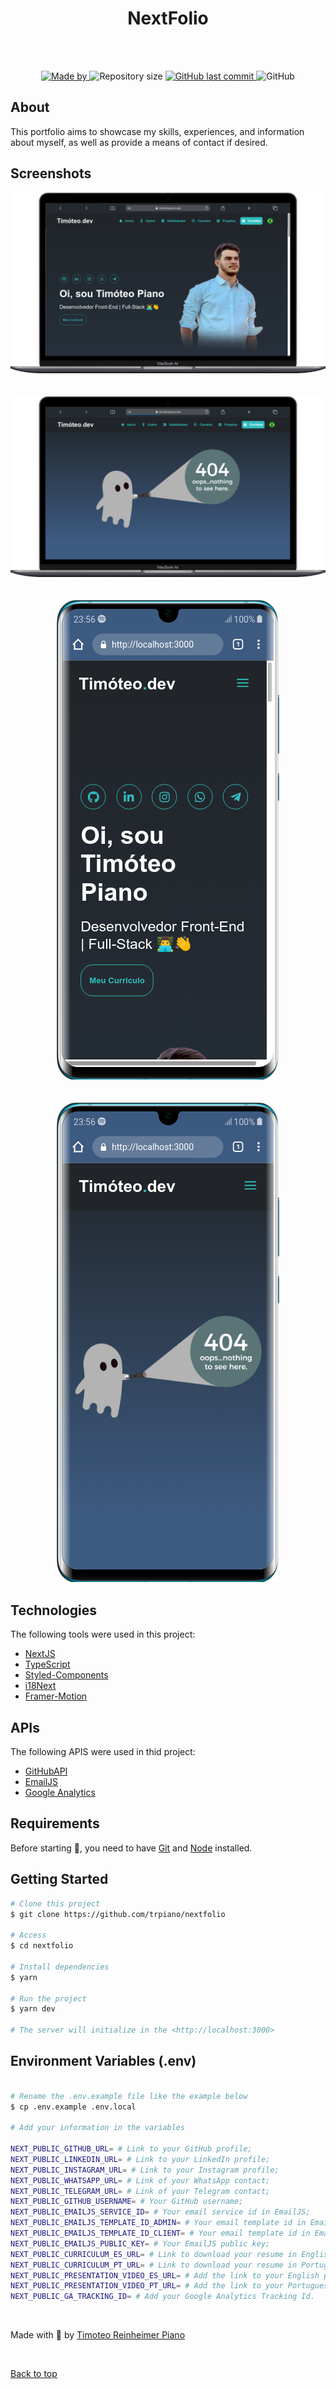 <div align="center" id="top"> 
  <h1>NextFolio</h1>
</div>

<br />
<br />

<p align="center">
  <a href="https://www.linkedin.com/in/timoteopiano/">
    <img alt="Made by" src="https://img.shields.io/badge/made%20by-Timoteo%20Piano-%BD93EC">
  </a>
  <img alt="Repository size" src="https://img.shields.io/github/repo-size/trpiano/nextfolio?color=%BD93EC">
  <a href="https://github.com/trpiano/nextfolio/commits/master">
    <img alt="GitHub last commit" src="https://img.shields.io/github/last-commit/trpiano/nextfolio?color=%BD93EC">
  </a>
  <img alt="GitHub" src="https://img.shields.io/github/license/trpiano/nextfolio?color=%BD93EC">
</p>

## About

This portfolio aims to showcase my skills, experiences, and information about myself, as well as provide a means of contact if desired.

## Screenshots

<div align="center" id="top"> 
  <img src="/.github/nextfolio_img_1.png" alt="nextfolio home" />
</div>
<br/>
<br/>
<div align="center" id="top"> 
  <img src="/.github/nextfolio_img_2.png" alt="nextfolio 404 page" />
</div>
<br/>
<br/>
<div align="center" id="top"> 
  <img src="/.github/nextfolio_img_1_mobile.png" alt="nextfolio home" />
</div>
<br/>
<br/>
<div align="center" id="top"> 
  <img src="/.github/nextfolio_img_2_mobile.png" alt="nextfolio 404 page" />
</div>

## Technologies

The following tools were used in this project:

- [NextJS](https://nextjs.org/)
- [TypeScript](https://www.typescriptlang.org/)
- [Styled-Components](https://styled-components.com/)
- [i18Next](https://www.i18next.com/)
- [Framer-Motion](https://www.framer.com/motion/)

## APIs

The following APIS were used in thid project:

- [GitHubAPI](https://docs.github.com/en/rest/quickstart)
- [EmailJS](https://www.emailjs.com/)
- [Google Analytics](https://analytics.google.com/)

## Requirements

Before starting 🏁, you need to have [Git](https://git-scm.com) and [Node](https://nodejs.org/en/) installed.

## Getting Started

```bash
# Clone this project
$ git clone https://github.com/trpiano/nextfolio

# Access
$ cd nextfolio

# Install dependencies
$ yarn

# Run the project
$ yarn dev

# The server will initialize in the <http://localhost:3000>
```

## Environment Variables (.env)

```bash

# Rename the .env.example file like the example below
$ cp .env.example .env.local

# Add your information in the variables

NEXT_PUBLIC_GITHUB_URL= # Link to your GitHub profile;
NEXT_PUBLIC_LINKEDIN_URL= # Link to your LinkedIn profile;
NEXT_PUBLIC_INSTAGRAM_URL= # Link to your Instagram profile;
NEXT_PUBLIC_WHATSAPP_URL= # Link of your WhatsApp contact;
NEXT_PUBLIC_TELEGRAM_URL= # Link of your Telegram contact;
NEXT_PUBLIC_GITHUB_USERNAME= # Your GitHub username;
NEXT_PUBLIC_EMAILJS_SERVICE_ID= # Your email service id in EmailJS;
NEXT_PUBLIC_EMAILJS_TEMPLATE_ID_ADMIN= # Your email template id in EmailJS (Email that will be sent to you with the new contact details);
NEXT_PUBLIC_EMAILJS_TEMPLATE_ID_CLIENT= # Your email template id in EmailJS (Email that will be sent to whoever contacted you);
NEXT_PUBLIC_EMAILJS_PUBLIC_KEY= # Your EmailJS public key;
NEXT_PUBLIC_CURRICULUM_ES_URL= # Link to download your resume in English;
NEXT_PUBLIC_CURRICULUM_PT_URL= # Link to download your resume in Portuguese;
NEXT_PUBLIC_PRESENTATION_VIDEO_ES_URL= # Add the link to your English presentation video;
NEXT_PUBLIC_PRESENTATION_VIDEO_PT_URL= # Add the link to your Portuguese presentation video;
NEXT_PUBLIC_GA_TRACKING_ID= # Add your Google Analytics Tracking Id.

```



<br />

Made with 💜 by <a href="https://github.com/trpiano" target="_blank">Timoteo Reinheimer Piano</a>

&#xa0;

<a href="#top">Back to top</a>
